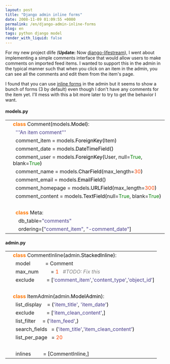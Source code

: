 ```yaml
---
layout: post
title: "Django admin inline forms"
date: 2008-11-09 01:09:55 +0000
permalink: /en/django-admin-inline-forms
blog: en
tags: python django model
render_with_liquid: false
---
```


<p>For my new project dlife (<strong>Update:</strong> Now <a href="http://bitbucket.org/IanLewis/django-lifestream/">django-lifestream</a>), I went about implementing a simple comments interface that would allow users to make comments on imported feed items. I wanted to support this in the admin in the typical manner such that when you click on an item in the admin, you can see all the comments and edit them from the item's page.</p>
<p>I found that you can use <a href="http://docs.djangoproject.com/en/dev/ref/contrib/admin/#inlinemodeladmin-objects">inline forms</a> in the admin but it seems to show a bunch of forms (3 by default) even though I don't have any comments for the item yet. I'll mess with this a bit more later to try to get the behavior I want.</p>

<h4>models.py</h4>
<div class="codeblock amc_python amc_short"><table><tr class="amc_code_odd"><td class="amc_line"><div class="amc1"></div></td><td><span style="color: #ff7700;font-weight:bold;">class</span> Comment<span style="color: black;">&#40;</span>models.<span style="color: black;">Model</span><span style="color: black;">&#41;</span>:<br /></td></tr><tr class="amc_code_even"><td class="amc_line"><div class="amc2"></div></td><td>&nbsp; <span style="color: #483d8b;">''</span><span style="color: #483d8b;">'An item comment'</span><span style="color: #483d8b;">''</span><br /></td></tr><tr class="amc_code_odd"><td class="amc_line"><div class="amc3"></div></td><td>&nbsp; comment_item = models.<span style="color: black;">ForeignKey</span><span style="color: black;">&#40;</span>Item<span style="color: black;">&#41;</span><br /></td></tr><tr class="amc_code_even"><td class="amc_line"><div class="amc4"></div></td><td>&nbsp; comment_date = models.<span style="color: black;">DateTimeField</span><span style="color: black;">&#40;</span><span style="color: black;">&#41;</span><br /></td></tr><tr class="amc_code_odd"><td class="amc_line"><div class="amc5"></div></td><td>&nbsp; comment_user = models.<span style="color: black;">ForeignKey</span><span style="color: black;">&#40;</span>User, null=<span style="color: #008000;">True</span>, blank=<span style="color: #008000;">True</span><span style="color: black;">&#41;</span><br /></td></tr><tr class="amc_code_even"><td class="amc_line"><div class="amc6"></div></td><td>&nbsp; comment_name = models.<span style="color: black;">CharField</span><span style="color: black;">&#40;</span>max_length=<span style="color: #ff4500;">30</span><span style="color: black;">&#41;</span><br /></td></tr><tr class="amc_code_odd"><td class="amc_line"><div class="amc7"></div></td><td>&nbsp; comment_email = models.<span style="color: black;">EmailField</span><span style="color: black;">&#40;</span><span style="color: black;">&#41;</span><br /></td></tr><tr class="amc_code_even"><td class="amc_line"><div class="amc8"></div></td><td>&nbsp; comment_homepage = models.<span style="color: black;">URLField</span><span style="color: black;">&#40;</span>max_length=<span style="color: #ff4500;">300</span><span style="color: black;">&#41;</span><br /></td></tr><tr class="amc_code_odd"><td class="amc_line"><div class="amc9"></div></td><td>&nbsp; comment_content = models.<span style="color: black;">TextField</span><span style="color: black;">&#40;</span>null=<span style="color: #008000;">True</span>, blank=<span style="color: #008000;">True</span><span style="color: black;">&#41;</span><br /></td></tr><tr class="amc_code_even"><td class="amc_line"><div class="amc0"><div class="amc1"></div></div></td><td>&nbsp; <br /></td></tr><tr class="amc_code_odd"><td class="amc_line"><div class="amc1"><div class="amc1"></div></div></td><td>&nbsp; <span style="color: #ff7700;font-weight:bold;">class</span> Meta:<br /></td></tr><tr class="amc_code_even"><td class="amc_line"><div class="amc2"><div class="amc1"></div></div></td><td>&nbsp; &nbsp; db_table=<span style="color: #483d8b;">&quot;comments&quot;</span><br /></td></tr><tr class="amc_code_odd"><td class="amc_line"><div class="amc3"><div class="amc1"></div></div></td><td>&nbsp; &nbsp; ordering=<span style="color: black;">&#91;</span><span style="color: #483d8b;">&quot;comment_item&quot;</span>, <span style="color: #483d8b;">&quot;-comment_date&quot;</span><span style="color: black;">&#93;</span></td></tr></table></div>

<h4>admin.py</h4>
<div class="codeblock amc_python amc_short"><table><tr class="amc_code_odd"><td class="amc_line"><div class="amc1"></div></td><td><span style="color: #ff7700;font-weight:bold;">class</span> CommentInline<span style="color: black;">&#40;</span>admin.<span style="color: black;">StackedInline</span><span style="color: black;">&#41;</span>:<br /></td></tr><tr class="amc_code_even"><td class="amc_line"><div class="amc2"></div></td><td>&nbsp; model &nbsp; &nbsp; &nbsp; &nbsp; &nbsp; = Comment<br /></td></tr><tr class="amc_code_odd"><td class="amc_line"><div class="amc3"></div></td><td>&nbsp; max_num &nbsp; &nbsp; &nbsp; &nbsp; = <span style="color: #ff4500;">1</span> &nbsp; <span style="color: #808080; font-style: italic;">#TODO: Fix this</span><br /></td></tr><tr class="amc_code_even"><td class="amc_line"><div class="amc4"></div></td><td>&nbsp; exclude &nbsp; &nbsp; &nbsp; &nbsp; = <span style="color: black;">&#91;</span><span style="color: #483d8b;">'comment_item'</span>,<span style="color: #483d8b;">'content_type'</span>,<span style="color: #483d8b;">'object_id'</span><span style="color: black;">&#93;</span><br /></td></tr><tr class="amc_code_odd"><td class="amc_line"><div class="amc5"></div></td><td><br /></td></tr><tr class="amc_code_even"><td class="amc_line"><div class="amc6"></div></td><td><span style="color: #ff7700;font-weight:bold;">class</span> ItemAdmin<span style="color: black;">&#40;</span>admin.<span style="color: black;">ModelAdmin</span><span style="color: black;">&#41;</span>:<br /></td></tr><tr class="amc_code_odd"><td class="amc_line"><div class="amc7"></div></td><td>&nbsp; list_display &nbsp; &nbsp;= <span style="color: black;">&#40;</span><span style="color: #483d8b;">'item_title'</span>, <span style="color: #483d8b;">'item_date'</span><span style="color: black;">&#41;</span><br /></td></tr><tr class="amc_code_even"><td class="amc_line"><div class="amc8"></div></td><td>&nbsp; exclude &nbsp; &nbsp; &nbsp; &nbsp; = <span style="color: black;">&#91;</span><span style="color: #483d8b;">'item_clean_content'</span>,<span style="color: black;">&#93;</span><br /></td></tr><tr class="amc_code_odd"><td class="amc_line"><div class="amc9"></div></td><td>&nbsp; list_filter &nbsp; &nbsp; = <span style="color: black;">&#40;</span><span style="color: #483d8b;">'item_feed'</span>,<span style="color: black;">&#41;</span><br /></td></tr><tr class="amc_code_even"><td class="amc_line"><div class="amc0"><div class="amc1"></div></div></td><td>&nbsp; search_fields &nbsp; = <span style="color: black;">&#40;</span><span style="color: #483d8b;">'item_title'</span>,<span style="color: #483d8b;">'item_clean_content'</span><span style="color: black;">&#41;</span><br /></td></tr><tr class="amc_code_odd"><td class="amc_line"><div class="amc1"><div class="amc1"></div></div></td><td>&nbsp; list_per_page &nbsp; = <span style="color: #ff4500;">20</span><br /></td></tr><tr class="amc_code_even"><td class="amc_line"><div class="amc2"><div class="amc1"></div></div></td><td>&nbsp; <br /></td></tr><tr class="amc_code_odd"><td class="amc_line"><div class="amc3"><div class="amc1"></div></div></td><td>&nbsp; inlines &nbsp; &nbsp; &nbsp; &nbsp; = <span style="color: black;">&#91;</span>CommentInline,<span style="color: black;">&#93;</span></td></tr></table></div>
